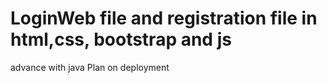 # LoginWeb file and registration file in html,css, bootstrap and js 
advance with java
Plan on deployment 
